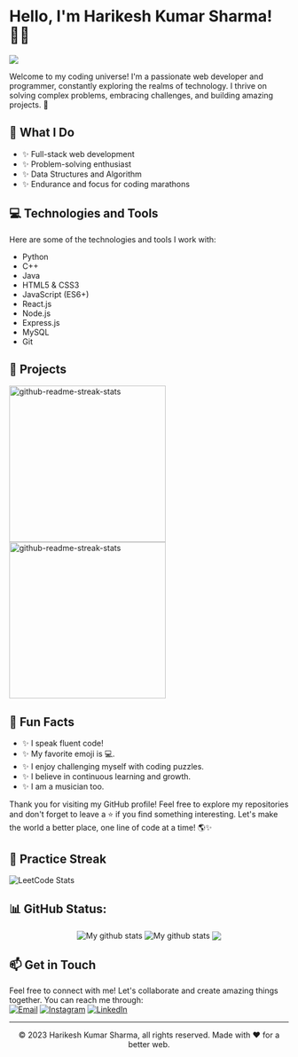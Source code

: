 <!-- Hey there! Welcome to my GitHub profile! 👋 -->

# Hello, I'm Harikesh Kumar Sharma! 👨‍💻
![](https://komarev.com/ghpvc/?username=HarikeshKS)

Welcome to my coding universe! I'm a passionate web developer and programmer, constantly exploring the realms of technology. I thrive on solving complex problems, embracing challenges, and building amazing projects. 🚀

## 🌟 What I Do

- ✨ Full-stack web development
- ✨ Problem-solving enthusiast
- ✨ Data Structures and Algorithm
- ✨ Endurance and focus for coding marathons

## 💻 Technologies and Tools

Here are some of the technologies and tools I work with:

- Python
- C++
- Java
- HTML5 & CSS3
- JavaScript (ES6+)
- React.js
- Node.js
- Express.js
- MySQL
- Git

## 🚀 Projects
<p>
  <img width="282" src="https://denvercoder1-github-readme-stats.vercel.app/api/pin/?username=HarikeshKS&repo=Portfolio&theme=react&bg_color=273849&title_color=F85D7F&icon_color=F8D866&hide_border=true&show_icons=false" alt="github-readme-streak-stats">
<img width="282" src="https://denvercoder1-github-readme-stats.vercel.app/api/pin/?username=HarikeshKS&repo=Temperature-Converter&theme=react&bg_color=273849&title_color=F85D7F&icon_color=F8D866&hide_border=true&show_icons=false" alt="github-readme-streak-stats">
</p>
<!--
Check out some of my notable projects:
1. [Project 1](https://github.com/example/project1): A web application built with React.js and Node.js that showcases my problem-solving skills.
2. [Project 2](https://github.com/example/project2): An interactive portfolio website highlighting my web development journey.
-->


## 🌈 Fun Facts

- ✨ I speak fluent code!
- ✨ My favorite emoji is 💻.
- ✨ I enjoy challenging myself with coding puzzles.
- ✨ I believe in continuous learning and growth.
- ✨ I am a musician too.

Thank you for visiting my GitHub profile! Feel free to explore my repositories and don't forget to leave a ⭐️ if you find something interesting. Let's make the world a better place, one line of code at a time! 🌎✨

## 💪 Practice Streak
![LeetCode Stats](https://leetcard.jacoblin.cool/sharmaharikeshkumar3?ext=heatmap)


## 📊 GitHub Status:
<p align="center">

<img align="center" src="https://github-readme-stats.vercel.app/api?username=HarikeshKS&show_icons=true&include_all_commits=true&theme=cobalt&hide_border=true" alt="My github stats" /> 
<img align="center" src="https://github-readme-streak-stats.herokuapp.com?user=HarikeshKS&theme=vue-dark&hide_border=true&date_format=M%20j%5B%2C%20Y%5D" alt="My github stats" />
<img align="center" src="https://github-readme-stats.vercel.app/api/top-langs/?username=HarikeshKS&layout=compact&theme=cobalt&hide_border=true" />
</p>

## 📫 Get in Touch

Feel free to connect with me! Let's collaborate and create amazing things together. You can reach me through: </br>
[![Email](https://img.shields.io/badge/EMAIL-%231DG1F2.svg?logo=EMAIL&logoColor=white)](mailto:sharmaharikeshkumar3@gmail.com) [![Instagram](https://img.shields.io/badge/Instagram-%23E4405F.svg?logo=Instagram&logoColor=white)](https://instagram.com/sparshk_7) [![LinkedIn](https://img.shields.io/badge/LinkedIn-%230077B5.svg?logo=linkedin&logoColor=white)](https://linkedin.com/in/harikeshksharma)

<hr/>
<p align="center"> © 2023 Harikesh Kumar Sharma, all rights reserved. Made with ❤️ for a better web. </p>
<!--
**HarikeshKS/HarikeshKS** is a ✨ _special_ ✨ repository because its `README.md` (this file) appears on your GitHub profile.

Here are some ideas to get you started:

- 🔭 I’m currently working on ...
- 🌱 I’m currently learning ...
- 👯 I’m looking to collaborate on ...
- 🤔 I’m looking for help with ...
- 💬 Ask me about ...
- 📫 How to reach me: ...
- 😄 Pronouns: ...
- ⚡ Fun fact: ...
-->
